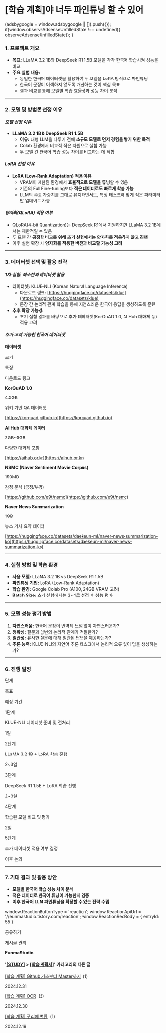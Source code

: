 
# [학습 계획]야 너두 파인튜닝 할 수 있어

(adsbygoogle = window.adsbygoogle || \[\]).push({}); if(window.observeAdsenseUnfilledState !== undefined){ observeAdsenseUnfilledState(); }

### **1\. 프로젝트 개요**

*   **목표:** LLaMA 3.2 1B와 DeepSeek R1 1.5B 모델을 각각 한국어 학습시켜 성능을 비교
*   **주요 실험 내용:**
    *   동일한 한국어 데이터셋을 활용하여 두 모델을 LoRA 방식으로 파인튜닝
    *   한국어 문장이 어색하지 않도록 개선하는 것이 핵심 목표
    *   결과 비교를 통해 모델별 학습 효율성과 성능 차이 분석

* * *

### **2\. 모델 및 방법론 선정 이유**

#### **_모델 선정 이유_**

*   **LLaMA 3.2 1B & DeepSeek R1 1.5B**
    *   **이유:** 대형 LLM을 다루기 전에 **소규모 모델로 먼저 경험을 쌓기 위한 목적**
    *   Colab 환경에서 비교적 적은 자원으로 실험 가능
    *   두 모델 간 한국어 학습 성능 차이를 비교하는 데 적합

#### **_LoRA 선정 이유_**

*   **LoRA (Low-Rank Adaptation) 적용 이유**
    *   VRAM이 제한된 환경에서 **효율적으로 모델을 튜닝**할 수 있음
    *   기존의 Full Fine-tuning보다 **적은 데이터로도 빠르게 학습 가능**
    *   LLM의 주요 가중치를 그대로 유지하면서도, 특정 태스크에 맞게 적은 파라미터만 업데이트 가능

#### **_양자화(QLoRA) 적용 여부_**

*   QLoRA(4-bit Quantization)는 DeepSeek R1에서 지원하지만 LLaMA 3.2 1B에서는 제한적일 수 있음
*   두 모델 간 **공정한 비교를 위해 초기 실험에서는 양자화를 적용하지 않고 진행**
*   이후 실험 확장 시 **양자화를 적용한 버전과 비교할 가능성 고려**

* * *

### **3\. 데이터셋 선택 및 활용 전략**

#### **_1차 실험: 최소한의 데이터셋 활용_**

*   **데이터셋:** KLUE-NLI (Korean Natural Language Inference)
    *   다운로드 링크: [https://huggingface.co/datasets/klue](https://huggingface.co/datasets/klue)
    *   문장 간 논리적 관계 학습을 통해 자연스러운 한국어 응답을 생성하도록 훈련
*   **추후 확장 가능성:**
    *   초기 실험 결과를 바탕으로 추가 데이터셋(KorQuAD 1.0, AI Hub 대화체 등) 적용 고려

#### _**추가 고려 가능한 한국어 데이터셋**_

**데이터셋**

크기

특징

다운로드 링크

**KorQuAD 1.0**

4.5GB

위키 기반 QA 데이터셋

[https://korquad.github.io](https://korquad.github.io)

**AI Hub 대화체 데이터**

2GB~5GB

다양한 대화체 포함

[https://aihub.or.kr](https://aihub.or.kr)

**NSMC (Naver Sentiment Movie Corpus)**

150MB

감정 분석 (긍정/부정)

[https://github.com/e9t/nsmc](https://github.com/e9t/nsmc)

**Naver News Summarization**

1GB

뉴스 기사 요약 데이터

[https://huggingface.co/datasets/daekeun-ml/naver-news-summarization-ko](https://huggingface.co/datasets/daekeun-ml/naver-news-summarization-ko)

* * *

### **4\. 실험 방법 및 학습 환경**

*   **사용 모델:** LLaMA 3.2 1B vs DeepSeek R1 1.5B
*   **파인튜닝 기법:** LoRA (Low-Rank Adaptation)
*   **학습 환경:** Google Colab Pro (A100, 24GB VRAM 고려)
*   **Batch Size:** 초기 실험에서는 2~4로 설정 후 성능 평가

* * *

### **5\. 모델 성능 평가 방법**

1.  **자연스러움:** 한국어 문장이 번역체 느낌 없이 자연스러운가?
2.  **정확성:** 질문과 답변의 논리적 관계가 적절한가?
3.  **일관성:** 유사한 질문에 대해 일관된 답변을 제공하는가?
4.  **추론 능력:** KLUE-NLI의 자연어 추론 태스크에서 논리적 오류 없이 답을 생성하는가?

* * *

### **6\. 진행 일정**

단계

목표

예상 기간

1단계

KLUE-NLI 데이터셋 준비 및 전처리

1일

2단계

LLaMA 3.2 1B + LoRA 학습 진행

2~3일

3단계

DeepSeek R1 1.5B + LoRA 학습 진행

2~3일

4단계

학습된 모델 비교 및 평가

2일

5단계

추가 데이터셋 적용 여부 결정

이후 논의

* * *

### **7\. 기대 결과 및 활용 방안**

*   **모델별 한국어 학습 성능 차이 분석**
*   **적은 데이터로 한국어 튜닝이 가능한지 검증**
*   **이후 한국어 LLM 파인튜닝을 확장할 수 있는 전략 수립**

window.ReactionButtonType = 'reaction'; window.ReactionApiUrl = '//eunmastudio.tistory.com/reaction'; window.ReactionReqBody = { entryId: 55 }

공유하기

게시글 관리

**EunmaStudio**

#### '[\[STUDY\]](/category/%5BSTUDY%5D) > [\[학습 계획서\]](/category/%5BSTUDY%5D/%5B%ED%95%99%EC%8A%B5%20%EA%B3%84%ED%9A%8D%EC%84%9C%5D)' 카테고리의 다른 글

[\[학습 계획\] Github 기초부터 Master까지](/39)  (1)

2024.12.31

[\[학습 계획\] OCR](/38)  (2)

2024.12.30

[\[학습 계획\] 푸리에 변환](/37)  (1)

2024.12.19
            